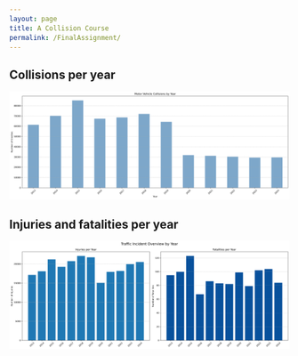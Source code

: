 ```yaml
---
layout: page
title: A Collision Course 
permalink: /FinalAssignment/
---
```


## Collisions per year

![Crashes pr. year](motor_vehicle_collisions_by_year.png)

## Injuries and fatalities per year

![Injuries and fatalities](traffic_incidents_overview.png)